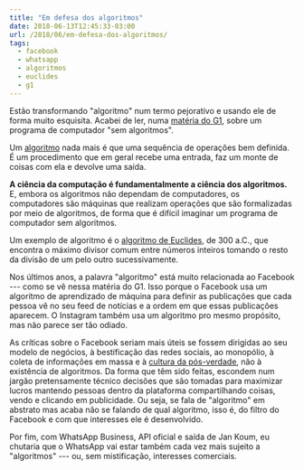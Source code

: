 ```yaml
---
title: "Em defesa dos algoritmos"
date: 2018-06-13T12:45:33-03:00
url: /2018/06/em-defesa-dos-algoritmos/
tags:
  - facebook
  - whatsapp
  - algoritmos
  - euclides
  - g1
---
```


Estão transformando "algoritmo" num termo pejorativo e usando ele de forma muito esquisita. Acabei de ler, numa [matéria do G1](https://g1.globo.com/economia/tecnologia/noticia/protestos-de-2013-ocorreram-antes-de-whatsapp-bombar-no-brasil-entenda-papel-do-facebook-na-epoca-e-o-que-mudou.ghtml), sobre um programa de computador "sem algoritmos".

Um [algoritmo](https://tiagomadeira.com/2006/01/algoritmos-o-que-e-um-algoritmo/) nada mais é que uma sequência de operações bem definida. É um procedimento que em geral recebe uma entrada, faz um monte de coisas com ela e devolve uma saída.

**A ciência da computação é fundamentalmente a ciência dos algoritmos.** E, embora os algoritmos não dependam de computadores, os computadores são máquinas que realizam operações que são formalizadas por meio de algoritmos, de forma que é difícil imaginar um programa de computador sem algoritmos.

Um exemplo de algoritmo é o [algoritmo de Euclides](https://pt.wikipedia.org/wiki/Algoritmo_de_Euclides), de 300 a.C., que encontra o máximo divisor comum entre números inteiros tomando o resto da divisão de um pelo outro sucessivamente.

Nos últimos anos, a palavra "algoritmo" está muito relacionada ao Facebook --- como se vê nessa matéria do G1. Isso porque o Facebook usa um algoritmo de aprendizado de máquina para definir as publicações que cada pessoa vê no seu feed de notícias e a ordem em que essas publicações aparecem. O Instagram também usa um algoritmo pro mesmo propósito, mas não parece ser tão odiado.

As críticas sobre o Facebook seriam mais úteis se fossem dirigidas ao seu modelo de negócios, à bestificação das redes sociais, ao monopólio, à coleta de informações em massa e à [cultura da pós-verdade](https://movimentorevista.com.br/2017/10/pos-verdade-transparencia-internet/), não à existência de algoritmos. Da forma que têm sido feitas, escondem num jargão pretensamente técnico decisões que são tomadas para maximizar lucros mantendo pessoas dentro da plataforma compartilhando coisas, vendo e clicando em publicidade. Ou seja, se fala de "algoritmo" em abstrato mas acaba não se falando de qual algoritmo, isso é, do filtro do Facebook e com que interesses ele é desenvolvido.

Por fim, com WhatsApp Business, API oficial e saída de Jan Koum, eu chutaria que o WhatsApp vai estar também cada vez mais sujeito a "algoritmos" --- ou, sem mistificação, interesses comerciais.
